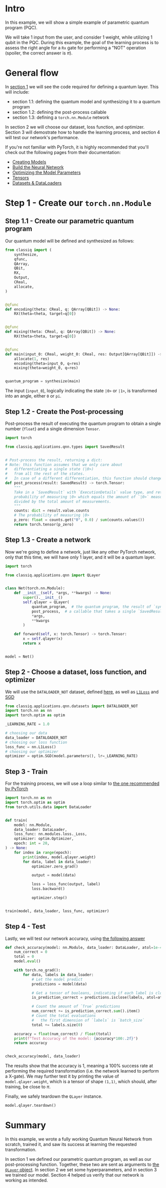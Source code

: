 [comment]: SINGLE_FILE_SLOW

# Intro

In this example, we will show a simple example of parametric quantum program (PQC).

We will take 1 input from the user, and consider 1 weight, while utilizing 1 qubit in the PQC.
During this example, the goal of the learning process is to assess the right angle for a `Rx` gate for performing a "NOT" operation (spoiler, the correct answer is $\pi$).

# General flow

In [section 1](#step-1-create-our-torchnnmodule) we will see the code required for defining a quantum layer.
This will include:

-   section 1.1: defining the quantum model and synthesizing it to a quantum program
-   section 1.2: defining the post-process callable
-   section 1.3: defining a `torch.nn.Module` network

In section 2 we will choose our dataset, loss function, and optimizer.
Section 3 will demostrate how to handle the learning process, and section 4 will test our network's performance.

If you're not familiar with PyTorch, it is highly recommended that you'll check out the following pages from their documentation:

-   [Creating Models](https://pytorch.org/tutorials/beginner/basics/quickstart_tutorial.html#creating-models)
-   [Build the Neural Network](https://pytorch.org/tutorials/beginner/basics/buildmodel_tutorial.html)
-   [Optimizing the Model Parameters](https://pytorch.org/tutorials/beginner/basics/quickstart_tutorial.html#optimizing-the-model-parameters)
-   [Tensors](https://pytorch.org/tutorials/beginner/basics/tensorqs_tutorial.html)
-   [Datasets & DataLoaders](https://pytorch.org/tutorials/beginner/basics/data_tutorial.html)

# Step 1 - Create our `torch.nn.Module`

## Step 1.1 - Create our parametric quantum program

Our quantum model will be defined and synthesized as follows:

```python
from classiq import (
    synthesize,
    qfunc,
    QArray,
    QBit,
    RX,
    Output,
    CReal,
    allocate,
)


@qfunc
def encoding(theta: CReal, q: QArray[QBit]) -> None:
    RX(theta=theta, target=q[0])


@qfunc
def mixing(theta: CReal, q: QArray[QBit]) -> None:
    RX(theta=theta, target=q[0])


@qfunc
def main(input_0: CReal, weight_0: CReal, res: Output[QArray[QBit]]) -> None:
    allocate(1, res)
    encoding(theta=input_0, q=res)
    mixing(theta=weight_0, q=res)


quantum_program = synthesize(main)
```

The input (`input_0`), logically indicating the state `|0>` or `|1>`, is transformed into an angle, either `0` or `pi`.

## Step 1.2 - Create the Post-processing

Post-process the result of executing the quantum program to obtain a single number (`float`) and a single dimension `Tensor`.

```python
import torch

from classiq.applications.qnn.types import SavedResult


# Post-process the result, returning a dict:
# Note: this function assumes that we only care about
#   differentiating a single state (|0>)
#   from all the rest of the states.
#   In case of a different differentiation, this function should change.
def post_process(result: SavedResult) -> torch.Tensor:
    """
    Take in a `SavedResult` with `ExecutionDetails` value type, and return the
    probability of measuring |0> which equals the amount of `|0>` measurements
    divided by the total amount of measurements.
    """
    counts: dict = result.value.counts
    # The probability of measuring |0>
    p_zero: float = counts.get("0", 0.0) / sum(counts.values())
    return torch.tensor(p_zero)
```

## Step 1.3 - Create a network

Now we're going to define a network, just like any other PyTorch network, only that this time, we will have only 1 layer, and it will be a quantum layer.

```python
import torch

from classiq.applications.qnn import QLayer


class Net(torch.nn.Module):
    def __init__(self, *args, **kwargs) -> None:
        super().__init__()
        self.qlayer = QLayer(
            quantum_program,  # the quantum program, the result of `synthesize()`
            post_process,  # a callable that takes a single `SavedResult`, returning a `torch.Tensor`
            *args,
            **kwargs
        )

    def forward(self, x: torch.Tensor) -> torch.Tensor:
        x = self.qlayer(x)
        return x


model = Net()
```

## Step 2 - Choose a dataset, loss function, and optimizer

We will use the `DATALOADER_NOT` dataset, defined [here](datasets.md), as well as [`L1Loss`](https://pytorch.org/docs/stable/generated/torch.nn.L1Loss.html) and [SGD](https://pytorch.org/docs/stable/generated/torch.optim.SGD.html)

```python
from classiq.applications.qnn.datasets import DATALOADER_NOT
import torch.nn as nn
import torch.optim as optim

_LEARNING_RATE = 1.0

# choosing our data
data_loader = DATALOADER_NOT
# choosing our loss function
loss_func = nn.L1Loss()
# choosing our optimizer
optimizer = optim.SGD(model.parameters(), lr=_LEARNING_RATE)
```

## Step 3 - Train

For the training process, we will use a loop similar to [the one recommended by PyTorch](https://pytorch.org/tutorials/beginner/blitz/neural_networks_tutorial.html#update-the-weights)

```python
import torch.nn as nn
import torch.optim as optim
from torch.utils.data import DataLoader


def train(
    model: nn.Module,
    data_loader: DataLoader,
    loss_func: nn.modules.loss._Loss,
    optimizer: optim.Optimizer,
    epoch: int = 20,
) -> None:
    for index in range(epoch):
        print(index, model.qlayer.weight)
        for data, label in data_loader:
            optimizer.zero_grad()

            output = model(data)

            loss = loss_func(output, label)
            loss.backward()

            optimizer.step()


train(model, data_loader, loss_func, optimizer)
```

## Step 4 - Test

Lastly, we will test our network accuracy, using [the following answer](https://stackoverflow.com/questions/52176178/pytorch-model-accuracy-test#answer-64838681)

```python
def check_accuracy(model: nn.Module, data_loader: DataLoader, atol=1e-4) -> float:
    num_correct = 0
    total = 0
    model.eval()

    with torch.no_grad():
        for data, labels in data_loader:
            # Let the model predict
            predictions = model(data)

            # Get a tensor of booleans, indicating if each label is close to the real label
            is_prediction_correct = predictions.isclose(labels, atol=atol)

            # Count the amount of `True` predictions
            num_correct += is_prediction_correct.sum().item()
            # Count the total evaluations
            #   the first dimension of `labels` is `batch_size`
            total += labels.size(0)

    accuracy = float(num_correct) / float(total)
    print(f"Test Accuracy of the model: {accuracy*100:.2f}")
    return accuracy


check_accuracy(model, data_loader)
```

The results show that the accuracy is $1$, meaning a 100% success rate at performing the required transformation (i.e. the network learned to perform a X-gate).
We may further test it by printing the value of `model.qlayer.weight`, which is a tensor of shape `(1,1)`, which should, after training, be close to $\pi$.

Finally, we safely teardown the `QLayer` instance.

```python
model.qlayer.teardown()
```

# Summary

In this example, we wrote a fully working Quantum Neural Network from scratch, trained it, and saw its success at learning the requested transformation.

In section 1 we defined our parametric quantum program, as well as our post-processing function. Together, these two are sent as arguments to [the `QLayer` object](qlayer.md).
In section 2 we set some hyperparameters, and in section 3 we trained our model.
Section 4 helped us verify that our network is working as intended.
